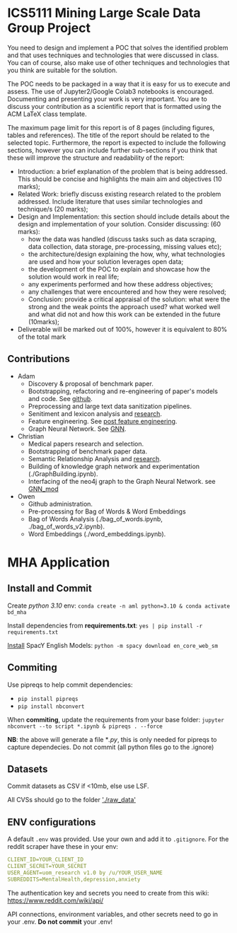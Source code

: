 # ICS5111 Mining Large Scale Data Group Project

You need to design and implement a POC that solves the identified problem and that uses techniques and technologies that were discussed in class. You
can of course, also make use of other techniques and technologies that you think are suitable for the solution.

The POC needs to be packaged in a way that it is easy for us to execute and assess. The use of Jupyter2/Google Colab3 notebooks is encouraged.
Documenting and presenting your work is very important. You are to discuss your contribution as a scientific report that is formatted using the ACM LaTeX class template.

The maximum page limit for this report is of 8 pages (including figures, tables and references).
The title of the report should be related to the selected topic. Furthermore, the report is expected to include the following sections, however you can include further sub-sections if you think that these will improve the structure and readability of the report:
- Introduction: a brief explanation of the problem that is being addressed. This should be concise and highlights the main aim and
objectives (10 marks);
- Related Work: briefly discuss existing research related to the problem addressed. Include literature that uses similar technologies and
technique/s (20 marks);
-  Design and Implementation: this section should include details about the design and implementation of your solution. Consider discussing:
(60 marks):
    - how the data was handled (discuss tasks such as data scraping, data collection, data storage, pre-processing, missing values etc);
    - the architecture/design explaining the how, why, what technologies are used and how your solution leverages open data;
    - the development of the POC to explain and showcase how the solution would work in real life;
    - any experiments performed and how these address objectives;
    - any challenges that were encountered and how they were resolved;
    - Conclusion: provide a critical appraisal of the solution: what were the strong and the weak points the approach used? what worked well and what did not and how this work can be extended in the future (10marks);
- Deliverable will be marked out of 100%, however it is equivalent to 80% of the total mark

## Contributions

- Adam
  - Discovery & proposal of benchmark paper.
  - Bootstrapping, refactoring and re-engineering of paper's models and code. See [github](https://github.com/adamd1985/socialmedia_ai_analysis_mentalhealth_predictiveintervention).
  - Preprocessing and large text data sanitization pipelines.
  - Senitiment and lexicon analysis and [research](./sentiment_resaerch.ipynb).
  - Feature engineering. See [post feature engineering](./post_feature_engineering.ipynb).
  - Graph Neural Network. See [GNN](./gnn.ipynb).
- Christian
  - Medical papers research and selection.
  - Bootstrapping of benchmark paper data.
  - Semantic Relationship Analysis and [research](./SemanticRelationship.ipynb).
  - Building of knowledge graph network and experimentation (./GraphBuilding.ipynb).
  - Interfacing of the neo4j graph to the Graph Neural Network. see [GNN_mod](./gnn_mod.ipynb) 
- Owen
  - Github administration.
  - Pre-processing for Bag of Words & Word Embeddings
  - Bag of Words Analysis (./bag_of_words.ipynb, ./bag_of_words_v2.ipynb).
  - Word Embeddings (./word_embeddings.ipynb).

# MHA Application

## Install and Commit

Create *python 3.10* env:
`conda create -n aml python=3.10 & conda activate bd_mha`

Install dependencies from **requirements.txt**:
`yes | pip install -r requirements.txt`

[Install](https://spacy.io/usage) SpacY English Models:
`python -m spacy download en_core_web_sm`

## Commiting

Use pipreqs to help commit dependencies:
- `pip install pipreqs`
- `pip install nbconvert`

When **commiting**, update the requirements from your base folder:
`jupyter nbconvert --to script *.ipynb & pipreqs . --force`

**NB**: the above will generate a file **.py*, this is only needed for pipreqs to capture dependecies. Do not commit (all python files go to the .ignore)

## Datasets

Commit datasets as CSV if <10mb, else use LSF.

All CVSs should go to the folder ['./raw_data'](./raw_data)

## ENV configurations

A default `.env` was provided.
Use your own and add it to `.gitignore`.
For the reddit scraper have these in your env:
```yml
CLIENT_ID=YOUR_CLIENT_ID
CLIENT_SECRET=YOUR_SECRET
USER_AGENT=uom_research v1.0 by /u/YOUR_USER_NAME
SUBREDDITS=MentalHealth,depression,anxiety
```
The authentication  key and secrets you need to create from this wiki: https://www.reddit.com/wiki/api/

API connections, environment variables, and other secrets need to go in your .env.
**Do not commit** your .env!